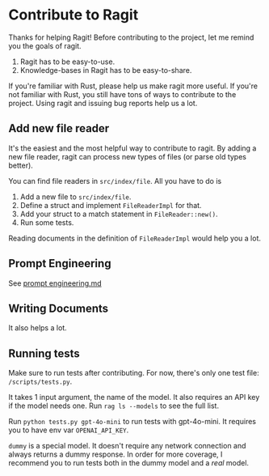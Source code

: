 # Contribute to Ragit

Thanks for helping Ragit! Before contributing to the project, let me remind you the goals of ragit.

1. Ragit has to be easy-to-use.
2. Knowledge-bases in Ragit has to be easy-to-share.

If you're familiar with Rust, please help us make ragit more useful. If you're not familiar with Rust, you still have tons of ways to contribute to the project. Using ragit and issuing bug reports help us a lot.

## Add new file reader

It's the easiest and the most helpful way to contribute to ragit. By adding a new file reader, ragit can process new types of files (or parse old types better).

You can find file readers in `src/index/file`. All you have to do is

1. Add a new file to `src/index/file`.
2. Define a struct and implement `FileReaderImpl` for that.
3. Add your struct to a match statement in `FileReader::new()`.
4. Run some tests.

Reading documents in the definition of `FileReaderImpl` would help you a lot.

## Prompt Engineering

See [prompt engineering.md](./prompt_engineering.md)

## Writing Documents

It also helps a lot.

## Running tests

Make sure to run tests after contributing. For now, there's only one test file: `/scripts/tests.py`.

It takes 1 input argument, the name of the model. It also requires an API key if the model needs one. Run `rag ls --models` to see the full list.

Run `python tests.py gpt-4o-mini` to run tests with gpt-4o-mini. It requires you to have env var `OPENAI_API_KEY`.

`dummy` is a special model. It doesn't require any network connection and always returns a dummy response. In order for more coverage, I recommend you to run tests both in the dummy model and a *real* model.
